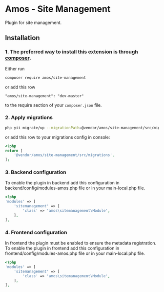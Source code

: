 # Amos - Site Management

Plugin for site management.

## Installation

### 1. The preferred way to install this extension is through [composer](http://getcomposer.org/download/).

Either run

```bash
composer require amos/site-management
```

or add this row

```
"amos/site-management": "dev-master"
```

to the require section of your `composer.json` file.


### 2. Apply migrations

```bash
php yii migrate/up --migrationPath=@vendor/amos/site-management/src/migrations
```

or add this row to your migrations config in console:

```php
<?php
return [
    '@vendor/amos/site-management/src/migrations',
];
```


### 3. Backend configuration
To enable the plugin in backend add this configuration in backend/config/modules-amos.php file or in your main-local.php file. 
	
```php
<?php
'modules' => [
    'sitemanagement' => [
        'class' => 'amos\sitemanagement\Module',
    ],
],
```


### 4. Frontend configuration
In frontend the plugin must be enabled to ensure the metadata registration.
To enable the plugin in frontend add this configuration in frontend/config/modules-amos.php file or in your main-local.php file. 
	
```php
<?php
'modules' => [
    'sitemanagement' => [
        'class' => 'amos\sitemanagement\Module',
    ],
],
```

